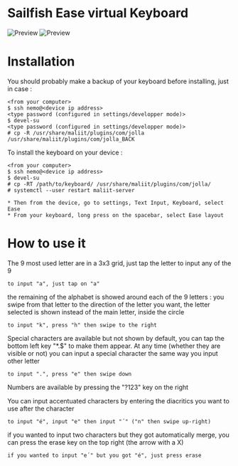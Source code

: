 # Sailfish Ease virtual Keyboard

![Preview](http://i.imgur.com/mekiJ4X.png "Sailfish Ease keyboard Preview")
![Preview](http://i.imgur.com/LheLfqC.png "Sailfish Ease keyboard Preview")


# Installation

You should probably make a backup of your keyboard before installing, just in case :

```
<from your computer>
$ ssh nemo@<device ip address>
<type password (configured in settings/developper mode)>
$ devel-su
<type password (configured in settings/developper mode)>
# cp -R /usr/share/maliit/plugins/com/jolla /usr/share/maliit/plugins/com/jolla_BACK
```

To install the keyboard on your device :

```
<from your computer>
$ ssh nemo@<device ip address>
$ devel-su
# cp -RT /path/to/keyboard/ /usr/share/maliit/plugins/com/jolla/
# systemctl --user restart maliit-server

* Then from the device, go to settings, Text Input, Keyboard, select Ease
* From your keyboard, long press on the spacebar, select Ease layout
```
    
# How to use it

The 9 most used letter are in a 3x3 grid, just tap the letter to input any of the 9
```
to input "a", just tap on "a"
```
the remaining of the alphabet is showed around each of the 9 letters : you swipe from that letter to the direction of the letter you want, the letter selected is shown instead of the main letter, inside the circle
```
to input "k", press "h" then swipe to the right
```
Special characters are available but not shown by default, you can tap the bottom left key "*.$" to make them appear.
At any time (whether they are visible or not) you can input a special character the same way you input other letter
```
to input ".", press "e" then swipe down
```
Numbers are available by pressing the "?123" key on the right

You can input accentuated characters by entering the diacritics you want to use after the character
```
to input "é", input "e" then input "´" ("n" then swipe up-right)
```
if you wanted to input two characters but they got automatically merge, you can press the erase key on the top right (the arrow with a X)
```
if you wanted to input "e´" but you got "é", just press erase
```
